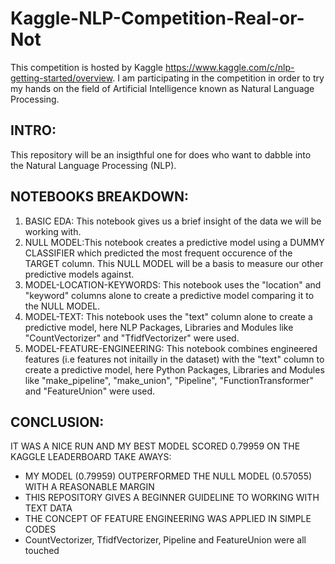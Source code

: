 # Kaggle-NLP-Competition-Real-or-Not
This competition is hosted by Kaggle https://www.kaggle.com/c/nlp-getting-started/overview. 
I am participating in the competition in order to try my hands on the field of Artificial Intelligence known as Natural Language Processing.

## INTRO:
This repository will be an insigthful one for does who want to dabble into the Natural Language Processing (NLP).

## NOTEBOOKS BREAKDOWN:

1) BASIC EDA: This notebook gives us a brief insight of the data we will be working with.
2) NULL MODEL:This notebook creates a predictive model using a DUMMY CLASSIFIER which predicted the most frequent occurence of the TARGET column. This NULL MODEL will be a basis to measure our other predictive models against.
3) MODEL-LOCATION-KEYWORDS: This notebook uses the "location" and "keyword" columns alone to create a predictive model comparing it to the NULL MODEL.
4) MODEL-TEXT: This notebook uses the "text" column alone to create a predictive model, here NLP Packages, Libraries and Modules like "CountVectorizer" and "TfidfVectorizer" were used.
5) MODEL-FEATURE-ENGINEERING: This notebook combines engineered features (i.e features not initailly in the dataset) with the "text" column to create a predictive model, here Python Packages, Libraries and Modules like "make_pipeline", "make_union", "Pipeline", "FunctionTransformer" and "FeatureUnion" were used.

## CONCLUSION:

IT WAS A NICE RUN AND MY BEST MODEL SCORED 0.79959 ON THE KAGGLE LEADERBOARD
TAKE AWAYS: 
- MY MODEL (0.79959) OUTPERFORMED THE NULL MODEL (0.57055) WITH A REASONABLE MARGIN
- THIS REPOSITORY GIVES A BEGINNER GUIDELINE TO WORKING WITH TEXT DATA
- THE CONCEPT OF FEATURE ENGINEERING WAS APPLIED IN SIMPLE CODES
- CountVectorizer, TfidfVectorizer, Pipeline and FeatureUnion were all touched
